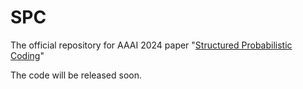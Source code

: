 # SPC
The official repository for AAAI 2024 paper "[Structured Probabilistic Coding](https://arxiv.org/pdf/2312.13933.pdf)"

The code will be released soon.
